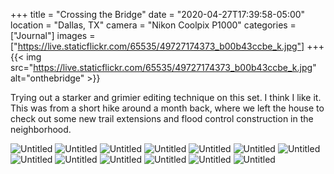 +++
title = "Crossing the Bridge"
date = "2020-04-27T17:39:58-05:00"
location = "Dallas, TX"
camera = "Nikon Coolpix P1000"
categories = ["Journal"]
images = ["https://live.staticflickr.com/65535/49727174373_b00b43ccbe_k.jpg"]
+++
{{< img src="https://live.staticflickr.com/65535/49727174373_b00b43ccbe_k.jpg" alt="onthebridge" >}}
<!--more-->
Trying out a starker and grimier editing technique on this set. I think I like it. This was from a short hike around a month back, where we left the house to check out some new trail extensions and flood control construction in the neighborhood. 

<div id="gallery">
		<img alt="Untitled" src="https://live.staticflickr.com/65535/49727720291_116358f8c3.jpg"
			data-image="https://live.staticflickr.com/65535/49727720291_65985458c1_k.jpg">
		<img alt="Untitled" src="https://live.staticflickr.com/65535/49728035107_e30a46246b.jpg"
			data-image="https://live.staticflickr.com/65535/49728035107_bb804103eb_k.jpg">
		<img alt="Untitled" src="https://live.staticflickr.com/65535/49728034317_1c71e164e2.jpg"
			data-image="https://live.staticflickr.com/65535/49728034317_445d1d2ddf_k.jpg">
		<img alt="Untitled" src="https://live.staticflickr.com/65535/49727174373_6ca5d4054c.jpg"
			data-image="https://live.staticflickr.com/65535/49727174373_b00b43ccbe_k.jpg">
		<img alt="Untitled" src="https://live.staticflickr.com/65535/49728034152_cc861071a1.jpg"
			data-image="https://live.staticflickr.com/65535/49728034152_f418c0cf24_k.jpg">
		<img alt="Untitled" src="https://live.staticflickr.com/65535/49727173763_d5deea9cda.jpg"
			data-image="https://live.staticflickr.com/65535/49727173763_9d6e0f434e_k.jpg">
		<img alt="Untitled" src="https://live.staticflickr.com/65535/49728033732_454b91c9ed.jpg"
			data-image="https://live.staticflickr.com/65535/49728033732_9444152f86_k.jpg">
		<img alt="Untitled" src="https://live.staticflickr.com/65535/49727173118_838030e81c.jpg"
			data-image="https://live.staticflickr.com/65535/49727173118_5c0d2c2107_k.jpg">
		<img alt="Untitled" src="https://live.staticflickr.com/65535/49727719836_f131e383b1.jpg"
			data-image="https://live.staticflickr.com/65535/49727719836_040178fbc8_k.jpg">
		<img alt="Untitled" src="https://live.staticflickr.com/65535/49727720606_8ab59beb1a.jpg"
			data-image="https://live.staticflickr.com/65535/49727720606_bea71faae5_k.jpg">
		<img alt="Untitled" src="https://live.staticflickr.com/65535/49728034457_3f32c2733c.jpg"
			data-image="https://live.staticflickr.com/65535/49728034457_9b7e34866f_k.jpg">
		<img alt="Untitled" src="https://live.staticflickr.com/65535/49728034742_2db55e067f.jpg"
			data-image="https://live.staticflickr.com/65535/49728034742_fcd136d649_k.jpg">
		<img alt="Untitled" src="https://live.staticflickr.com/65535/49727173063_ee50e41c7e.jpg"
			data-image="https://live.staticflickr.com/65535/49727173063_4b3a57801e_k.jpg">
</div>
